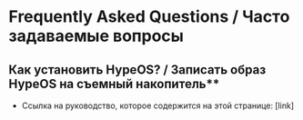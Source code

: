 # Frequently Asked Questions / Часто задаваемые вопросы

## Как установить HypeOS? / Записать образ HypeOS на съемный накопитель**
- Ссылка на руководство, которое содержится на этой странице: [link]
